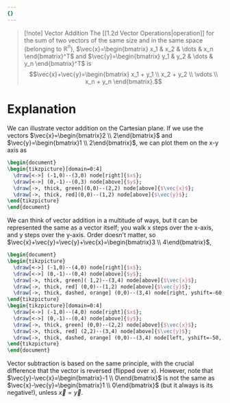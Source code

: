 ```yaml
---
{}
---
```

>[!note] Vector Addition
>The [[1.2d Vector Operations|operation]] for the sum of two vectors of the same size and in the same space (belonging to $\mathbb{R}^n$), $\vec{x}=\begin{bmatrix} x_1 & x_2 & \dots & x_n \end{bmatrix}^T$ and $\vec{y}=\begin{bmatrix} y_1 & y_2 & \dots & y_n \end{bmatrix}^T$ is
>$$\vec{x}+\vec{y}=\begin{bmatrix} x_1 + y_1 \\ x_2 + y_2 \\ \vdots \\ x_n + y_n \end{bmatrix}.$$

# Explanation
We can illustrate vector addition on the Cartesian plane. If we use the vectors $\vec{x}=\begin{bmatrix}2 \\ 2\end{bmatrix}$ and $\vec{y}=\begin{bmatrix}1 \\ 2\end{bmatrix}$, we can plot them on the x-y axis as
```tikz
\begin{document}
\begin{tikzpicture}[domain=0:4]
  \draw[<->] (-1,0)--(3,0) node[right]{$x$};
  \draw[<->] (0,-1)--(0,3) node[above]{$y$};
  \draw[->, thick, green](0,0)--(2,2) node[above]{$\vec{x}$};
  \draw[->, thick, red](0,0)--(1,2) node[above]{$\vec{y}$};
\end{tikzpicture}
\end{document}
```
We can think of vector addition in a multitude of ways, but it can be represented the same as a vector itself; you walk x steps over the x-axis, and y steps over the y-axis. Order doesn't matter, so $\vec{x}+\vec{y}=\vec{y}+\vec{x}=\begin{bmatrix}3 \\ 4\end{bmatrix}$,
```tikz
\begin{document}
\begin{tikzpicture}
  \draw[<->] (-1,0)--(4,0) node[right]{$x$};
  \draw[<->] (0,-1)--(0,4) node[above]{$y$};
  \draw[->, thick, green]( 1,2)--(3,4) node[above]{$\vec{x}$};
  \draw[->, thick, red] (0,0)--(1,2) node[above]{$\vec{y}$};
  \draw[->, thick, dashed, orange] (0,0)--(3,4) node[right, yshift=-60, xshift=-40]{$\vec{x}+\vec{y}$};
\end{tikzpicture}
\begin{tikzpicture}[domain=0:4]
  \draw[<->] (-1,0)--(4,0) node[right]{$x$};
  \draw[<->] (0,-1)--(0,4) node[above]{$y$};
  \draw[->, thick, green] (0,0)--(2,2) node[above]{$\vec{x}$};
  \draw[->, thick, red] (2,2)--(3,4) node[above]{$\vec{y}$};
  \draw[->, thick, dashed, orange] (0,0)--(3,4) node[left, yshift=-50, xshift=-40]{$\vec{x}+\vec{y}$};
\end{tikzpicture}
\end{document}
```
Vector subtraction is based on the same principle, with the crucial difference that the vector is reversed (flipped over x). However, note that $\vec{y}-\vec{x}=\begin{bmatrix}-1 \\ 0\end{bmatrix}$ is not the same as $\vec{x}-\vec{y}=\begin{bmatrix}1 \\ 0\end{bmatrix}$ (but it always is its negative!), unless $\vec{x}=\vec{y}$.

